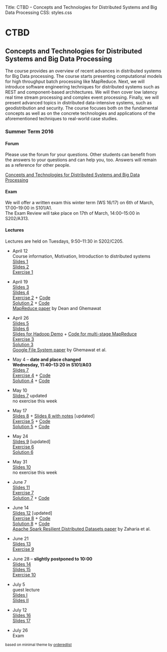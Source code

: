 Title: CTBD – Concepts and Technologies for Distributed Systems and Big Data Processing
CSS: styles.css

# CTBD

## Concepts and Technologies for Distributed Systems and Big Data Processing

The course provides an overview of recent advances in distributed systems for
Big Data processing. The course starts presenting computational models for high
throughput batch processing like MapReduce. Next, we will introduce software
engineering techniques for distributed systems such as REST and component-based
architectures. We will then cover low latency real time stream processing and
complex event processing. Finally, we will present advanced topics in
distributed data-intensive systems, such as geodistribution and security. The
course focuses both on the fundamental concepts as well as on the concrete
technologies and applications of the aforementioned techniques to real-world
case studies.

### Summer Term 2016

#### Forum

Please use the forum for your questions. Other students can benefit from the
answers to your questions and can help you, too. Answers will remain as a
reference for other people.

[Concepts and Technologies for Distributed Systems and Big Data Processing](https://www.fachschaft.informatik.tu-darmstadt.de/forum/viewforum.php?f=580)

#### Exam

<!--
<div class="info">
  The Exam will take place on 26th of July, 11:00–13:00 in S311/08.
</div>

<div class="info">
  <p>The Exam Review will take place on 29th of July, 9:00–11:00 in S202/A213.
  Please use the time slot assigned to your surname.</p>

  Surname starting with
  <table>
    <tr><td>A–F</td><td>9:00</td></tr>
    <tr><td>G–K</td><td>9:30</td></tr>
    <tr><td>L–R</td><td>10:00</td></tr>
    <tr><td>S–Z</td><td>10:30</td></tr>
  </table>

  <p>Since the grades will probably not be available in TUCaN before the Exam Review,
  we will provide the possibility to review the exam when the grades are also available in TUCaN.</p>

  <p>The Exam Review on 29th of July will take place as announced. You can learn you grade there.</p>
</div>

<div class="info">
  <p>A second Exam Review for everyone who did not have the chance to review the exam yet
  will take place on 30th of August, 10:00–12:00 in S202/A213.</p>

  <p>The grades are available in TUCaN now.</p>
</div>

<div class="info">
  We will offer an exam this winter term (WS 16/17) on 6th of March.
  Depending on the number of registrations, it will be an oral or a written exam.
</div>
-->

<div class="info">
  We will offer a written exam this winter term (WS 16/17) on 6th of March, 17:00–19:00 in S101/A1.
</div>

<div class="info">
  The Exam Review will take place on 17th of March, 14:00–15:00 in S202/A313.
</div>

#### Lectures

Lectures are held on Tuesdays, 9:50–11:30 in S202/C205.

* April 12  
  Course information, Motivation, Introduction to distributed systems  
  [Slides 1](CTBD_01_organization.pdf)  
  [Slides 2](CTBD_02_intro.pdf)  
  [Exercise 1](CTBD_ex01.pdf)
  
* April 19  
  [Slides 3](CTBD_03_bigdata_intro.pdf)  
  [Slides 4](CTBD_04_mapreduce.pdf)  
  [Exercise 2](CTBD_ex02.pdf) + [Code](CTBD_ex02.zip)  
  [Solution 2](CTBD_sol02.pdf) + [Code](CTBD_sol02.zip)  
  [MapReduce paper](http://research.google.com/archive/mapreduce.html) by Dean and Ghemawat
  
* April 26  
  [Slides 5](CTBD_05_mapreduce.pdf)  
  [Slides 6](CTBD_06_gfs-hdfs.pdf)  
  [Slides for Hadoop Demo](CTBD_05b_two_step_join.pdf) + [Code for multi-stage MapReduce](CTBD_05b_two_step_join.zip)  
  [Exercise 3](CTBD_ex03.pdf)  
  [Solution 3](CTBD_sol03.pdf)  
  [Google File System paper](http://research.google.com/archive/gfs.html) by Ghemawat et al.

* May 4 – **date and place changed  
  Wednesday, 11:40–13:20 in S101/A03**  
  [Slides 7](CTBD_07_cep.pdf)  
  [Exercise 4](CTBD_ex04.pdf) + [Code](CTBD_ex04.zip)  
  [Solution 4](CTBD_sol04.pdf) + [Code](CTBD_sol04.zip)

* May 10  
  [Slides 7](CTBD_07_cep.pdf) updated  
  no exercise this week

* May 17  
  [Slides 8](CTBD_08_concurrency.pdf) + [Slides 8 with notes](CTBD_08_concurrency_notes.pdf) \[updated\]  
  [Exercise 5](CTBD_ex05.pdf) + [Code](CTBD_ex05.zip)  
  [Solution 5](CTBD_sol05.pdf) + [Code](CTBD_sol05.zip)

* May 24  
  [Slides 9](CTBD_09_futures_actors.pdf) \[updated\]  
  [Exercise 6](CTBD_ex06.pdf)  
  [Solution 6](CTBD_sol06.pdf)

* May 31  
  [Slides 10](CTBD_10_components.pdf)  
  no exercise this week

* June 7  
  [Slides 11](CTBD_11_web_services.pdf)  
  [Exercise 7](CTBD_ex07.pdf)  
  [Solution 7](CTBD_sol07.pdf) + [Code](CTBD_sol07.zip)

* June 14  
  [Slides 12](CTBD_12_spark.pdf) \[updated\]  
  [Exercise 8](CTBD_ex08.pdf) + [Code](CTBD_ex08.zip)  
  [Solution 8](CTBD_sol08.pdf) + [Code](CTBD_sol08.zip)  
  [Apache Spark Resilient Distributed Datasets paper](http://www-bcf.usc.edu/~minlanyu/teach/csci599-fall12/papers/nsdi_spark.pdf) by Zaharia
et al.

* June 21  
  [Slides 13](CTBD_13_geo_distributed_big_data.pdf)  
  [Exercise 9](CTBD_ex09.pdf)

* June 28 – **slightly postponed to 10:00**  
  [Slides 14](CTBD_14_resource_management.pdf)  
  [Slides 15](CTBD_15_secure_big_data.pdf)  
  [Exercise 10](CTBD_ex10.pdf)

* July 5  
  guest lecture  
  [Slides I](20160630_Lecture_Darmstadt_Part1.pdf)  
  [Slides II](20160705_Lecture_Darmstadt_Part2.pdf)

* July 12  
  [Slides 16](CTBD_16_spark_streaming.pdf)  
  [Slides 17](CTBD_17_preparation.pdf)

* July 26  
  Exam


<small id="footer">based on minimal theme by [orderedlist](https://github.com/orderedlist)</small>

